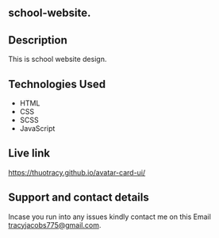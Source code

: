 ## school-website.

## Description
This is  school website design.

## Technologies Used
* HTML
* CSS
* SCSS
* JavaScript

## Live link
https://thuotracy.github.io/avatar-card-ui/

## Support and contact details

Incase you run into any issues kindly contact me on this Email tracyjacobs775@gmail.com.
